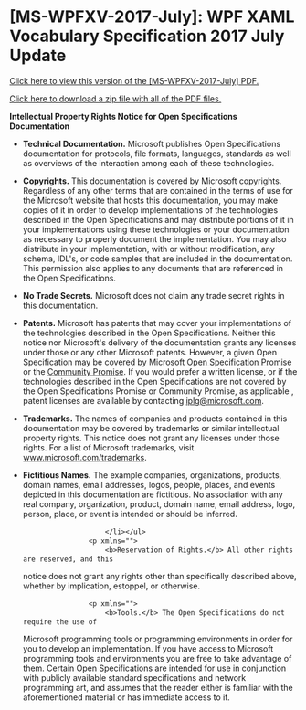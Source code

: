 <html dir="LTR" xmlns:mshelp="http://msdn.microsoft.com/mshelp" xmlns:ddue="http://ddue.schemas.microsoft.com/authoring/2003/5" xmlns:xlink="http://www.w3.org/1999/xlink" xmlns:tool="http://www.microsoft.com/tooltip">

<body>
 <input type="hidden" id="userDataCache" class="userDataStyle">
 <input type="hidden" id="hiddenScrollOffset">
 <img id="dropDownImage" style="display:none; height:0; width:0;" src="../local/drpdown.gif">
 <img id="dropDownHoverImage" style="display:none; height:0; width:0;" src="../local/drpdown_orange.gif">
 <img id="collapseImage" style="display:none; height:0; width:0;" src="../local/collapse.gif">
 <img id="expandImage" style="display:none; height:0; width:0;" src="../local/exp.gif">
 <img id="collapseAllImage" style="display:none; height:0; width:0;" src="../local/collall.gif">
 <img id="expandAllImage" style="display:none; height:0; width:0;" src="../local/expall.gif">
 <img id="copyImage" style="display:none; height:0; width:0;" src="../local/copycode.gif">
 <img id="copyHoverImage" style="display:none; height:0; width:0;" src="../local/copycodeHighlight.gif">
 <div id="header"><h1 class="heading">[MS-WPFXV-2017-July]: WPF XAML Vocabulary Specification 2017 July Update</h1></div>

 <div id="mainSection">
 <div id="mainBody">
 <div id="allHistory" class="saveHistory" onsave="saveAll()" onload="loadAll()"></div>
 <p xmlns:wsd="http://wsdev.schemas.microsoft.com/authoring/2008/2" xmlns:msxsl="urn:schemas-microsoft-com:xslt" xmlns:script="urn:script" xmlns:build="urn:build">
 </p>
 <div id="sectionSection0" class="section" name="collapseableSection">
 <p xmlns="">
 <a href="http://download.microsoft.com/download/0/A/6/0A6F7755-9AF5-448B-907D-13985ACCF53E/[MS-WPFXV-2017-July].pdf" alt="" target="_blank"><linktext xmlns="http://ddue.schemas.microsoft.com/authoring/2003/5">Click here to view this version of the [MS-WPFXV-2017-July] PDF.</linktext></a>
 </p>
 <p xmlns="">
 <a href="http://download.microsoft.com/download/0/A/6/0A6F7755-9AF5-448B-907D-13985ACCF53E/MicrosoftComputerLanguages.zip" alt="" target="_blank"><linktext xmlns="http://ddue.schemas.microsoft.com/authoring/2003/5">Click here to download a zip file with all of the PDF files.</linktext></a>
 </p>
 <content xmlns="http://ddue.schemas.microsoft.com/authoring/2003/5" xmlns:wsd="http://wsdev.schemas.microsoft.com/authoring/2008/2" xmlns:msxsl="urn:schemas-microsoft-com:xslt" xmlns:script="urn:script" xmlns:build="urn:build">
 </content>
 </div>
 <div id="sectionSection1" class="section" name="collapseableSection">
 <content xmlns="http://ddue.schemas.microsoft.com/authoring/2003/5" xmlns:wsd="http://wsdev.schemas.microsoft.com/authoring/2008/2" xmlns:msxsl="urn:schemas-microsoft-com:xslt" xmlns:script="urn:script" xmlns:build="urn:build">
<p xmlns="">
<b>Intellectual Property Rights Notice for Open Specifications Documentation</b>

</p>
 <ul xmlns="">
 <li class="unordered">
 <p><b>Technical Documentation.</b> Microsoft publishes Open
Specifications documentation for protocols, file formats, languages,
standards as well as overviews of the interaction among each of these
technologies. </p>

 </li>
 <li class="unordered">
 <p><b>Copyrights.</b> This documentation is covered by Microsoft
copyrights. Regardless of any other terms that are contained in the terms of
use for the Microsoft website that hosts this documentation, you may make
copies of it in order to develop implementations of the technologies
described in the Open Specifications and may distribute portions of it in
your implementations using these technologies or your documentation as
necessary to properly document the implementation. You may also distribute in
your implementation, with or without modification, any schema, IDL's, or code
samples that are included in the documentation. This permission also applies
to any documents that are referenced in the Open Specifications. </p>

 </li>
 <li class="unordered">
 <p><b>No Trade Secrets.</b> Microsoft does not claim any trade secret
rights in this documentation.</p>

 </li>
 <li class="unordered">
							<p>
								<b>Patents.</b> Microsoft has patents that may cover your
implementations of the technologies described in the Open Specifications.
Neither this notice nor Microsoft's delivery of the documentation grants any
licenses under those or any other Microsoft patents. However, a given Open
Specification may be covered by Microsoft <a href="http://go.microsoft.com/
fwlink/?LinkId=214445" alt="" target="_blank"><linktext xmlns="http://ddue.
schemas.microsoft.com/authoring/2003/5">Open Specification Promise</linktext></a> or the <a href="http://go.microsoft.com/fwlink/?LinkId=214448" alt="" target="_blank"><linktext xmlns="http://ddue.schemas.microsoft.com/authoring/
2003/5">Community Promise</linktext></a>. If you would prefer a written
license, or if the technologies described in the Open Specifications are not
covered by the Open Specifications Promise or Community Promise, as applicable
, patent licenses are available by contacting <a href="mailto:iplg@microsoft.
com" alt="" target="_blank"><linktext xmlns="http://ddue.schemas.microsoft.com
/authoring/2003/5">iplg@microsoft.com</linktext></a>.</p>

 </li>
 <li class="unordered">
							<p>
								<b>Trademarks.</b> The names of companies and products contained in
this documentation may be covered by trademarks or similar intellectual
property rights. This notice does not grant any licenses under those rights.
For a list of Microsoft trademarks, visit <a href="http://www.microsoft.com/
trademarks" alt="" target="_blank"><linktext xmlns="http://ddue.schemas.
microsoft.com/authoring/2003/5">www.microsoft.com/trademarks</linktext></a>.

 </li>
 <li class="unordered">
							<p>
								<b>Fictitious Names.</b> The example companies, organizations,
products, domain names, email addresses, logos, people, places, and events
depicted in this documentation are fictitious. No association with any real
company, organization, product, domain name, email address, logo, person,
place, or event is intended or should be inferred.</p>

						</li></ul>
					<p xmlns="">
						<b>Reservation of Rights.</b> All other rights are reserved, and this
notice does not grant any rights other than specifically described above,
whether by implication, estoppel, or otherwise.</p>

					<p xmlns="">
						<b>Tools.</b> The Open Specifications do not require the use of
Microsoft programming tools or programming environments in order for you to
develop an implementation. If you have access to Microsoft programming tools
and environments you are free to take advantage of them. Certain Open
Specifications are intended for use in conjunction with publicly available
standard specifications and network programming art, and assumes that the
reader either is familiar with the aforementioned material or has immediate
access to it.</p>

 </content>
 </div>
 <!--[if gte IE 5]>
 <tool:tip element="languageFilterToolTip" avoidmouse="false"/>
 <![endif]-->
 </div>
 <a name="feedback"></a><span></span>
 </div>
</body></html>
